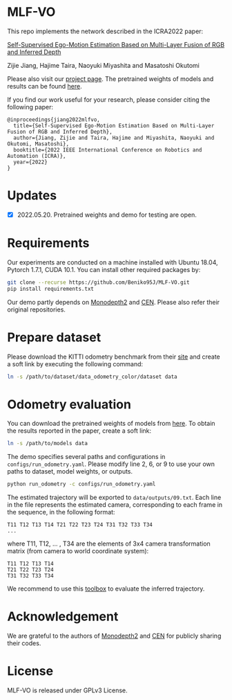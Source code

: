 # MLF-VO

This repo implements the network described in the ICRA2022 paper:

[Self-Supervised Ego-Motion Estimation Based on Multi-Layer Fusion of RGB and Inferred Depth](https://arxiv.org/pdf/2203.01557.pdf)

Zijie Jiang, Hajime Taira, Naoyuki Miyashita and Masatoshi Okutomi

Please also visit our [project page](http://www.ok.sc.e.titech.ac.jp/res/MLF-VO/). The pretrained weights of models and results can be found [here](https://drive.google.com/drive/folders/1bogcNuteWNce_551jscX-leo54YYhYZY?usp=sharing).

If you find our work useful for your research, please consider citing the following paper:

```
@inproceedings{jiang2022mlfvo,
  title={Self-Supervised Ego-Motion Estimation Based on Multi-Layer Fusion of RGB and Inferred Depth},
  author={Jiang, Zijie and Taira, Hajime and Miyashita, Naoyuki and Okutomi, Masatoshi},
  booktitle={2022 IEEE International Conference on Robotics and Automation (ICRA)},
  year={2022}
}
```

# Updates

- [x] 2022.05.20. Pretrained weights and demo for testing are open.

# Requirements

Our experiments are conducted on a machine installed with Ubuntu 18.04, Pytorch 1.7.1, CUDA 10.1. You can install other required packages by:

``` bash
git clone --recurse https://github.com/Beniko95J/MLF-VO.git
pip install requirements.txt
```

Our demo partly depends on [Monodepth2](https://github.com/nianticlabs/monodepth2) and [CEN](https://github.com/yikaiw/CEN). Please also refer their original repositories.

# Prepare dataset

Please download the KITTI odometry benchmark from their [site](http://www.cvlibs.net/datasets/kitti/eval_odometry.php) and create a soft link by executing the following command:

``` bash
ln -s /path/to/dataset/data_odometry_color/dataset data
```

# Odometry evaluation

You can download the pretrained weights of models from [here](https://drive.google.com/drive/folders/1bogcNuteWNce_551jscX-leo54YYhYZY?usp=sharing). To obtain the results reported in the paper, create a soft link:

``` bash
ln -s /path/to/models data
```

The demo specifies several paths and configurations in `configs/run_odometry.yaml`. Please modify line 2, 6, or 9 to use your own paths to dataset, model weights, or outputs.

``` bash
python run_odometry -c configs/run_odometry.yaml
```

The estimated trajectory will be exported to `data/outputs/09.txt`. Each line in the file represents the estimated camera, corresponding to each frame in the sequence, in the following format:

```
T11 T12 T13 T14 T21 T22 T23 T24 T31 T32 T33 T34
...
```

where T11, T12, ... , T34 are the elements of 3x4 camera transformation matrix (from camera to world coordinate system):

```
T11 T12 T13 T14
T21 T22 T23 T24
T31 T32 T33 T34
```

We recommend to use this [toolbox](https://github.com/Huangying-Zhan/kitti-odom-eval) to evaluate the inferred trajectory.

# Acknowledgement

We are grateful to the authors of [Monodepth2](https://github.com/nianticlabs/monodepth2) and [CEN](https://github.com/yikaiw/CEN) for publicly sharing their codes.

# License

MLF-VO is released under GPLv3 License.

